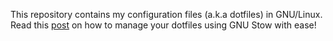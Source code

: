 This repository contains my configuration files (a.k.a dotfiles) in GNU/Linux. Read this [post](http://brandon.invergo.net/news/2012-05-26-using-gnu-stow-to-manage-your-dotfiles.html) on how to manage your dotfiles using GNU Stow with ease!
